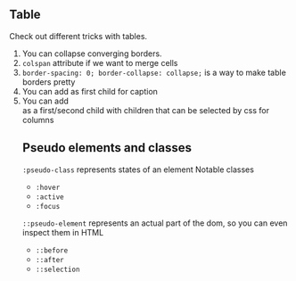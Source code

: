 ## Table
Check out different tricks with tables. 

1. You can collapse converging borders.
2. `colspan` attribute if we want to merge cells
3. `border-spacing: 0; border-collapse: collapse;` is a way to make table borders pretty
4. You can add <caption> as first <table> child for caption
5. You can add <colgroup> as a first/second child with <col> children that can be selected by css for columns

## Pseudo elements and classes

`:pseudo-class` represents states of an element
Notable classes
- `:hover`
- `:active`
- `:focus`

`::pseudo-element` represents an actual part of the dom, so you can even inspect them in HTML
- `::before`
- `::after`
- `::selection`